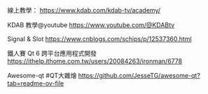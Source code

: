 
線上教學：
https://www.kdab.com/kdab-tv/academy/

KDAB 教學@youtube
https://www.youtube.com/@KDABtv

Signal & Slot
https://www.cnblogs.com/schips/p/12537360.html

鐵人賽 Qt 6 跨平台應用程式開發
https://ithelp.ithome.com.tw/users/20084263/ironman/6778

Awesome-qt #QT大雜燴
https://github.com/JesseTG/awesome-qt?tab=readme-ov-file
